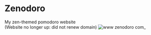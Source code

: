 # Zenodoro

My zen-themed pomodoro website<br />
(Website no longer up: did not renew domain)
![www zenodoro com_](https://user-images.githubusercontent.com/19520329/203209988-dd4f9cbe-f822-46b8-a632-d2f28cb9f43c.png)
